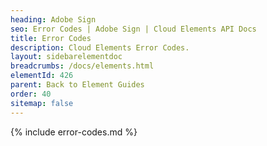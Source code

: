 ```yaml
---
heading: Adobe Sign
seo: Error Codes | Adobe Sign | Cloud Elements API Docs
title: Error Codes
description: Cloud Elements Error Codes.
layout: sidebarelementdoc
breadcrumbs: /docs/elements.html
elementId: 426
parent: Back to Element Guides
order: 40
sitemap: false
---
```


{% include error-codes.md %}

